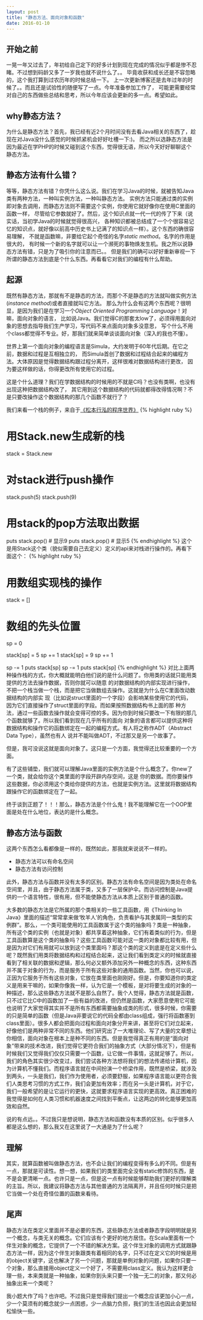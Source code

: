 ```yaml
---
layout: post
title: "静态方法、面向对象和函数"
date: 2016-01-10
---
```

开始之前
---
一晃一年又过去了，年初给自己定下的好多计划到现在完成的情况似乎都是惨不忍睹。不过想到码龄又多了一岁我也就不说什么了。。
毕竟收获和成长还是不容忽略的，这个我打算到过农历年的时候总结一下。
上一次更新博客还是去年过年的时候了。。而且还是试验性的随便写了一点。今年准备参加工作了，
可能更需要经常对自己的东西做些总结和思考，所以今年应该会更新的多一点。希望如此。

why静态方法？
---
为什么是静态方法？首先，我已经有近2个月时间没有去看Java相关的东西了，趁现在对Java没什么感觉的时候抓紧机会好好吐槽一下:)。
而之所以选静态方法是因为最近在学PHP的时候又碰到这个东西，觉得很无语，所以今天好好聊聊这个静态方法。

静态方法有什么错？
---
等等，静态方法有错？你凭什么这么说。我们在学习Java的时候，就被告知Java类有两种方法，一种叫实例方法，一种叫静态方法。
实例方法只能通过类的实例即对象去调用，而静态方法则不需要这个实例，你使用它就好像你在使用C里面的函数一样，
尽管给它参数就好了。然后，这个知识点就一代一代的传了下来（说实话，当初学Java的时候就觉得很高兴，
各种知识都被总结成了一个个很容易记忆的知识点，就好像以前高中历史书上记满了的知识点一样）。这个东西的确很容易理解，
不就是函数嘛，非要给它起个奇怪的名字*static method*。名字的作用是很大的，
有时候一个新的名字就可以让一个濒死的事物焕发生机。我之所以说静态方法有错，只是为了吸引你的注意而已。。
但是我们的确可以好好重新审视一下所谓的静态方法到底是个什么东西。再看看它对我们的编程有什么帮助。

起源
---
既然有静态方法，那就有不是静态的方法，而那个不是静态的方法就叫做实例方法(*instance method*)或者直接就叫它方法。
那么为什么会有这两个东西呢？很明显，是因为我们是在学习一个*Object Oriented Programming Language*！对嘛，面向对象的语言，
比如说Java。我们觉得C的那套太low了，必须得用面向对象的思想去指导我们生产学习，写代码不来点面向对象多没意思，
写个什么不用个class都觉得不专业。好，那我们就来简单谈谈面向对象（深入的我也不懂）。

世界上第一个面向对象的编程语言是Simula，大约发明于60年代后期。在它之前，数据和过程是互相独立的，
而Simula首创了数据和过程结合起来的编程方法。大体原因是觉得数据结构跟过程分离开，这样很难对数据结构进行更改，
因为要这样做的话，你得更改所有使用它的过程。

这是个什么道理？我们在学数据结构的时候用的不就是C吗？也没有类啊，也没有出现这种把数据结构改了，
其它用到这个数据结构的代码就都得改得情况啊？不是只要改操作这个数据结构的那几个函数不就行了？

我们来看一个栈的例子，来自于[《松本行泓的程序世界》](http://book.douban.com/subject/6756090/)
{% highlight ruby %}
# 用Stack.new生成新的栈
stack = Stack.new
# 对stack进行push操作
stack.push(5)
stack.push(9)
# 用stack的pop方法取出数据
puts stack.pop() # 显示9
puts stack.pop() # 显示5
{% endhighlight %}
这个是用Stack这个类（貌似需要自己去定义）定义的api来对栈进行操作的。再看下面这个：
{% highlight ruby %}
# 用数组实现栈的操作
stack = []
# 数组的先头位置
sp = 0

stack[sp] = 5
sp += 1
stack[sp] = 9
sp += 1

sp -= 1
puts stack[sp]
sp -= 1
puts stack[sp]
{% endhighlight %}
对比上面两种操作栈的方式，你大概就能明白他们说的是什么问题了。你用类的话就只能用类提供的方法去操作数据，否则你就可以随意
的对数据结构的内部实现进行操作，不把一个栈当做一个栈，而是把它当做数组去操作。这就是为什么在C里面改动数据结构的内部实
现（比如说struct里面的一个字段）会影响某些使用它的代码，因为它们直接操作了struct里面的字段。而如果按照数据结构书上面的那
种方法，通过一些函数去操作就会变得可控的多。因为你到时候只要改一下有限的那几个函数就够了。所以我们看到现在几乎所有的面向
对象的语言都可以提供这种将数据结构和操作它的函数绑定在一起的编程方式。有人将之称作ADT（Abstract Data Type），虽然也有人
说并不能叫做ADT，不过那又是另一个故事了。

但是，我可没说这就是面向对象了。这只是一个方面，我觉得还比较重要的一个方面。

有了这些铺垫，我们就可以理解Java里面的实例方法是个什么概念了。你new了一个类，就会给你这个类里面的字段开辟内存空间，这是
你的数据。而你要操作这些数据，你必须用这个类给你提供的方法，也就是实例方法。这里就将数据结构跟操作它的函数绑定在了一起。

终于谈到正题了！！！那么，静态方法是个什么鬼！我不能理解它在一个OOP里面是处在什么地位，表达的是什么概念。

静态方法与函数
---
这两个东西怎么看都像是一样的，既然如此，那我就来说说不一样的。
- 静态方法可以有命名空间
- 静态方法有访问控制

此外，静态方法与函数并没有太多的区别。静态方法有命名空间是因为类处在命名空间里，并且，由于静态方法属于类，又多了一层保护伞。而访问控制是Java提供的一个语言特性，很有用，但不能使静态方法从本质上区别于普通的函数。

大多数的静态方法是它所属的那个类相关的一些工具函数，用《Thinking In Java》里面的描述“常常拿来做‘牧羊人’的角色，负责看护与其隶属同一类型的实例群”。那么，一个类可能使用的工具函数属于这个类的抽象吗？类是一种抽象，所有这个类的实例（也就是对象）都共享着这种抽象，它们有着类似的行为，但是工具函数算是这个类的抽象吗？这些工具函数可能对这一类的对象都比较有用，但是因为对它们有用就可以放到这个类里面吗？那这个类的定义到底是在定义些什么呢？既然我们用类将数据结构和过程结合起来，这让我们看到类定义的时候就直接看到了相关联的数据和逻辑，那么何必又额外添加另外一种概念的东西，这种东西并不属于对象的行为，而是服务于所有这些对象的通用函数。当然，你也可以说，正因为它服务于所有这些对象，它放在类里面也刚刚好。但是，你要知道你的类定义是用来干嘛的，如果你像我一样，认为它是一个模板，是对将要生成的对象的一种描述，那么这些静态方法就不是那么自然了。我个人觉得，静态方法就是函数，只不过它比C中的函数加了一些有益的改进，但仍然是函数，大家愿意使用它可能也说明了大家觉得其实并不是所有东西都需要抽象成类的形式，很多时候，你需要的只是简单的函数（但是Java非要说它的代码全都由class组成，强行将函数塞到class里面）。很多人都会把面向过程和面向对象分开来讲，甚至将它们对立起来，好像他们是两种非常不同的东西。他们研究出了一大堆理论、写了大量的文章想让你相信，面向对象在根本上是种不同的东西。但是我觉得真正有用的是“面向对象”带来的技术改进，我们觉得它更符合我们的抽象方式（大部分情况下），但是有时候我们又觉得我们仅仅只需要一个函数，让它做一件事情，这就足够了。所以，我们的角色其实很少改变过，我们尝试各种方法想将我们的想法传递给计算机，因为计算机不懂我们。而程序语言就在中间扮演一个桥梁作用，既然是桥梁，就涉及到两头，一头是我们，我们作为使用者，必须要舒服，如果程序语言能以更符合我们人类思考习惯的方式工作，我们会更加有效率；而在另一头是计算机，对于它，我们一般希望的是让它运行的更快，这就要求程序语言实现的更高效。真正困难的我觉得是如何在人类习惯和机器速度之间找到平衡点，让这两边的转化能够更加高效和自然。

说的有点远。。不过我只是想说明，静态方法和函数没有本质的区别。似乎很多人都是这么想的，那么我又在这里说了一大通是为了什么呢？

理解
---
其实，就算函数被叫做静态方法，也不会让我们的编程变得有多么的不同。但是有一点，那就是可读性。想一想，如果我们的类里面完全没有static修饰的东西，是不是会更清晰一点。也许只是一点，但是这一点有时候能够帮助我们更好的理解类的主旨。所以，我建议将静态方法与其他普通的方法隔离开，并且任何时候只是把它当做一个处在奇怪位置的函数来看待。

尾声
---
静态方法在类定义里面并不是必要的东西，这些静态方法或者静态字段明明就是另一个概念，与类无关的概念。它们应该有个更好的地方居住。在Scala里面有一个伴生对象的概念，它提供了一个不错的解决方案。这个伴生对象的调用方式就跟静态方法一样，因为这个伴生对象跟类有着相同的名字，只不过在定义它的时候是用的object关键字，这也解决了另一个问题，那就是单例对象的问题，如果你只要一个对象，那么直接用object定义一个好了，不需要用class定义。我认为这样更合理一些，本来类就是一种抽象，如果你到头来只要一个独一无二的对象，那又何必抽象出来一个类呢？

我小题大作了吗？也许吧。不过我只是觉得我们提出一个概念应该更加小心一点，少一个莫须有的概念就少一点困惑，少一点脑力负担，我们的生活也因此会更加轻松愉快一些。
